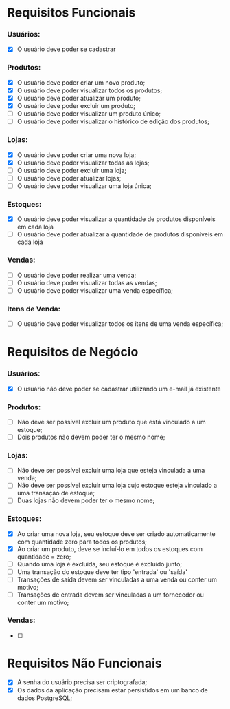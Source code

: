 # Requisitos Funcionais

### Usuários:

- [x] O usuário deve poder se cadastrar

### Produtos:

- [x] O usuário deve poder criar um novo produto;
- [x] O usuário deve poder visualizar todos os produtos;
- [x] O usuário deve poder atualizar um produto;
- [x] O usuário deve poder excluir um produto;
- [ ] O usuário deve poder visualizar um produto único;
- [ ] O usuário deve poder visualizar o histórico de edição dos produtos;

### Lojas:

- [x] O usuário deve poder criar uma nova loja;
- [x] O usuário deve poder visualizar todas as lojas;
- [ ] O usuário deve poder excluir uma loja;
- [ ] O usuário deve poder atualizar lojas;
- [ ] O usuário deve poder visualizar uma loja única;

### Estoques:

- [x] O usuário deve poder visualizar a quantidade de produtos disponíveis em cada loja
- [ ] O usuário deve poder atualizar a quantidade de produtos disponíveis em cada loja

### Vendas:

- [ ] O usuário deve poder realizar uma venda;
- [ ] O usuário deve poder visualizar todas as vendas;
- [ ] O usuário deve poder visualizar uma venda específica;

### Itens de Venda:

- [ ] O usuário deve poder visualizar todos os itens de uma venda específica;

# Requisitos de Negócio

### Usuários:

- [x] O usuário não deve poder se cadastrar utilizando um e-mail já existente

### Produtos:

- [ ] Não deve ser possível excluir um produto que está vinculado a um estoque;
- [ ] Dois produtos não devem poder ter o mesmo nome;

### Lojas:

- [ ] Não deve ser possível excluir uma loja que esteja vinculada a uma venda;
- [ ] Não deve ser possível excluir uma loja cujo estoque esteja vinculado a uma transação de estoque;
- [ ] Duas lojas não devem poder ter o mesmo nome;

### Estoques:

- [x] Ao criar uma nova loja, seu estoque deve ser criado automaticamente com quantidade zero para todos os produtos;
- [x] Ao criar um produto, deve se incluí-lo em todos os estoques com quantidade = zero;
- [ ] Quando uma loja é excluída, seu estoque é excluído junto;
- [ ] Uma transação do estoque deve ter tipo 'entrada' ou 'saída'
- [ ] Transações de saída devem ser vinculadas a uma venda ou conter um motivo;
- [ ] Transações de entrada devem ser vinculadas a um fornecedor ou conter um motivo;

### Vendas:

- [ ]

# Requisitos Não Funcionais

- [x] A senha do usuário precisa ser criptografada;
- [x] Os dados da aplicação precisam estar persistidos em um banco de dados PostgreSQL;
